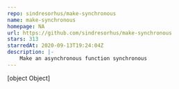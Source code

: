 ```yaml
---
repo: sindresorhus/make-synchronous
name: make-synchronous
homepage: NA
url: https://github.com/sindresorhus/make-synchronous
stars: 313
starredAt: 2020-09-13T19:24:04Z
description: |-
    Make an asynchronous function synchronous
---
```


[object Object]
